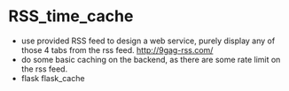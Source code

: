 # RSS_time_cache
- use provided RSS feed to design a web service, purely display any of those 4 tabs from the rss feed.    http://9gag-rss.com/
- do some basic caching on the backend, as there are some rate limit on the rss feed.
- flask flask_cache

